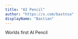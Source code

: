 ```yaml
---
title: "AI Pencil"
author: "https://x.com/bastnsa"
displayName: "Bastian"
---
```


Worlds first AI Pencil
